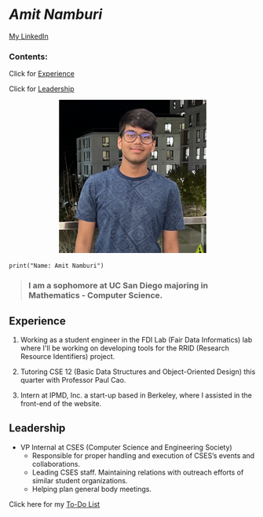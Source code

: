 # _**Amit Namburi**_

[My LinkedIn](https://www.linkedin.com/in/amit-namburi/)

### **Contents**:

Click for [Experience](#experience)

Click for [Leadership](#leadership)

<p align="center">
  <img src="csesphoto.png" width="300">
</p>

```
print("Name: Amit Namburi")
```

> ### I am a sophomore at **UC San Diego** majoring in **Mathematics - Computer Science**.



## Experience
1. Working as a student engineer in the FDI Lab (Fair Data Informatics) lab where I'll be working on developing tools for the RRID (Research Resource Identifiers) project.

2. Tutoring CSE 12 (Basic Data Structures and Object-Oriented Design) this quarter with Professor Paul Cao.

3. Intern at IPMD, Inc. a start-up based in Berkeley, where I assisted in the front-end of the website.

## Leadership
* VP Internal at CSES (Computer Science and Engineering Society)
  * Responsible for proper handling and execution of CSES’s events and collaborations.
  * Leading CSES staff. Maintaining relations with outreach efforts of similar student organizations.
  * Helping plan general body meetings.


Click here for my [To-Do List](to-do.md)